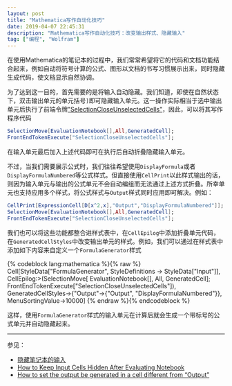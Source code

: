 ```yaml
---
layout: post
title: "Mathematica写作自动化技巧"
date: 2019-04-07 22:45:31
description: "Mathematica写作自动化技巧：改变输出样式、隐藏输入"
tag: ["编程", "Wolfram"]
---
```


在使用Mathematica的笔记本的过程中，我们常常希望将它的代码和文档功能结合起来，例如自动将符号计算的公式、图形以文档的书写习惯展示出来，同时隐藏生成代码，使文档显示自然协调。

为了达到这一目的，首先需要的是将输入自动隐藏。我们知道，即使在自然状态下，双击输出单元的单元括号`]`即可隐藏输入单元。这一操作实际相当于选中输出单元后执行了前端令牌["SelectionCloseUnselectedCells"](https://reference.wolfram.com/language/ref/frontendobject/SelectionCloseUnselectedCells.html)，因此，可以将其写作程序代码

```mathematica
SelectionMove[EvaluationNotebook[],All,GeneratedCell];
FrontEndTokenExecute["SelectionCloseUnselectedCells"];
```

在输入单元最后加入上述代码即可在执行后自动折叠隐藏输入单元。

不过，当我们需要展示公式时，我们往往希望使用`DisplayFormula`或者`DisplayFormulaNumbered`等公式样式。但直接使用`CellPrint`以此样式输出的话，则因为输入单元与输出的公式单元不会自动编组而无法通过上述方式折叠。所幸单元也支持应用多个样式，将公式样式与`Output`样式同时应用即可解决。例如：

```mathematica
CellPrint[ExpressionCell[D[x^2,x],"Output","DisplayFormulaNumbered"]];
SelectionMove[EvaluationNotebook[],All,GeneratedCell];
FrontEndTokenExecute["SelectionCloseUnselectedCells"];
```

我们也可以将这些功能都整合进样式表中，在`CellEpilog`中添加折叠单元代码，在`GeneratedCellStyles`中改变输出单元的样式。例如，我们可以通过在样式表中添加如下内容来自定义一个`FormulaGenerator`样式

{% codeblock lang:mathematica %}{% raw %}
Cell[StyleData["FormulaGenerator", StyleDefinitions -> StyleData["Input"]],
 CellEpilog:>(SelectionMove[
    EvaluationNotebook[], All, GeneratedCell]; 
  FrontEndTokenExecute["SelectionCloseUnselectedCells"]),
 GeneratedCellStyles->{"Output"->{"Output", "DisplayFormulaNumbered"}},
 MenuSortingValue->10000]
{% endraw %}{% endcodeblock %}

这样，使用`FormulaGenerator`样式的输入单元在计算后就会生成一个带标号的公式单元并自动隐藏起来。

------
参见：

* [隐藏笔记本的输入](http://reference.wolfram.com/language/workflow/HideInputInANotebook.html)
* [How to Keep Input Cells Hidden After Evaluating Notebook](https://mathematica.stackexchange.com/questions/680/how-to-keep-input-cells-hidden-after-evaluating-notebook)
* [How to set the output be generated in a cell different from “Output”](https://mathematica.stackexchange.com/questions/70185/how-to-set-the-output-be-generated-in-a-cell-different-from-output)
